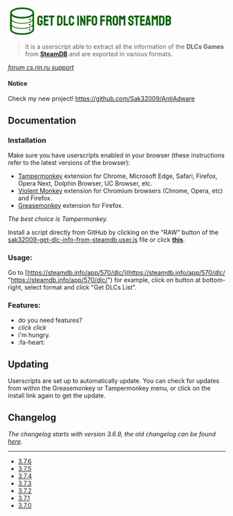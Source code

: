 [![Logo](./sak32009-get-dlc-info-from-steamdb-logo.png "Logo")](https://raw.githubusercontent.com/Sak32009/GetDLCInfoFromSteamDB/master/sak32009-get-dlc-info-from-steamdb-logo.png "Logo")

> It is a userscript able to extract all the information of the **DLCs Games** from **[SteamDB](https://steamdb.info "SteamDB")** and are exported in various formats.

*[forum cs.rin.ru support](https://cs.rin.ru/forum/viewtopic.php?f=29&t=71837 "forum cs.rin.ru support")*

#### Notice

Check my new project! https://github.com/Sak32009/AntiAdware

## Documentation

### Installation

Make sure you have userscripts enabled in your browser (these instructions refer to the latest versions of the browser):

- [Tampermonkey](https://tampermonkey.net/?ext=dhdg "Tampermonkey") extension for Chrome, Microsoft Edge, Safari, Firefox, Opera Next, Dolphin Browser, UC Browser, etc.
- [Violent Monkey](https://violentmonkey.github.io/ "Violent Monkey") extension for Chromium browsers (Chrome, Opera, etc) and Firefox.
- [Greasemonkey](https://www.greasespot.net/ "Greasemonkey") extension for Firefox.

*The best choice is Tampermonkey.*

Install a script directly from GitHub by clicking on the "RAW" button of the [sak32009-get-dlc-info-from-steamdb.user.js](./sak32009-get-dlc-info-from-steamdb.user.js "sak32009-get-dlc-info-from-steamdb.user.js") file or click **[this](https://github.com/Sak32009/GetDLCInfoFromSteamDB/raw/master/sak32009-get-dlc-info-from-steamdb.user.js "this")**.

### Usage:

Go to [https://steamdb.info/app/570/dlc/](https://steamdb.info/app/570/dlc/ "https://steamdb.info/app/570/dlc/") for example, click on button at bottom-right, select format and click "Get DLCs List".

### Features:

- do you need features?
- *click* *click*
- i'm hungry.
- :fa-heart:

## Updating

Userscripts are set up to automatically update. You can check for updates from within the Greasemonkey or Tampermonkey menu, or click on the install link again to get the update.

## Changelog

*The changelog starts with version 3.6.9, the old changelog can be found [here](https://cs.rin.ru/forum/viewtopic.php?f=29&t=71837 "here").*

------------

- [3.7.6](https://cs.rin.ru/forum/viewtopic.php?p=1939869#p1939869 "3.7.5")
- [3.7.5](https://cs.rin.ru/forum/viewtopic.php?p=1928698#p1928698 "3.7.5")
- [3.7.4](https://cs.rin.ru/forum/viewtopic.php?p=1891327#p1891327 "3.7.4")
- [3.7.3](https://cs.rin.ru/forum/viewtopic.php?p=1887084#p1887084 "3.7.3")
- [3.7.2](https://cs.rin.ru/forum/viewtopic.php?p=1871151#p1871151 "3.7.2")
- [3.7.1](https://cs.rin.ru/forum/viewtopic.php?p=1870320#p1870320 "3.7.1")
- [3.7.0](https://cs.rin.ru/forum/viewtopic.php?p=1867484#p1867484 "3.7.0")
